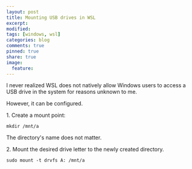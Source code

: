 ```yaml
---
layout: post
title: Mounting USB drives in WSL
excerpt:
modified:
tags: [windows, wsl]
categories: blog
comments: true
pinned: true
share: true
image:
  feature:
---
```


I never realized WSL does not natively allow Windows users to access a USB drive in the system for reasons unknown to me.

However, it can be configured.

1\. Create a mount point:

```
mkdir /mnt/a
```

The directory's name does not matter.

2\. Mount the desired drive letter to the newly created directory.

```
sudo mount -t drvfs A: /mnt/a
```
